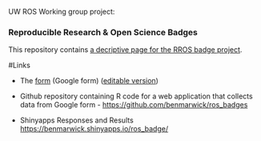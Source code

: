 
UW ROS Working group project:
### Reproducible Research & Open Science Badges

This repository contains [a decriptive page for the RROS badge project](http://htmlpreview.github.io/?https://github.com/sr320/tmp-badge/blob/master/rros-badge-web.html).

#Links

- The [form](https://docs.google.com/forms/d/1WqeQRmPi42pD-OqHxTqfA7aWqgPrkNjV8PTixA-m2sI/viewform?c=0&w=1) (Google form) ([editable version](https://docs.google.com/a/uw.edu/forms/d/1WqeQRmPi42pD-OqHxTqfA7aWqgPrkNjV8PTixA-m2sI/edit))

- Github repository containing R code for a web application that collects data from Google form - <https://github.com/benmarwick/ros_badges>

- Shinyapps Responses and Results <https://benmarwick.shinyapps.io/ros_badge/>








